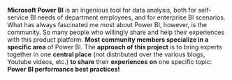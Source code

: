 **Microsoft Power BI** is an ingenious tool for data analysis, both for self-service BI needs of department employees, and for enterprise BI scenarios. What has always fascinated me most about Power BI, however, is the community. So many people who willingly share and help their experiences with this product platform. **Most community members specialize in a specific area** of Power BI. The **approach of this project** is to bring experts together in one **central place** (not distributed over the various blogs, Youtube videos, etc.) **to share** their **experiences** **on** one specific topic: **Power BI performance best practices!**
